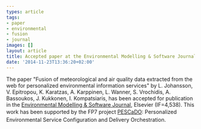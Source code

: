```yaml
---
types: article
tags:
- paper
- environmental
- fusion
- journal
images: []
layout: article
title: Accepted paper at the Environmental Modelling & Software Journal
date: '2014-11-23T13:36:20+02:00'
---
```

<p>The paper "Fusion of meteorological and air quality data extracted from the web for personalized environmental information services" by L. Johansson, V. Epitropou, K. Karatzas, A. Karppinen, L. Wanner, S. Vrochidis, A. Bassoukos, J. Kukkonen, I. Kompatsiaris, has been accepted for publication in the <a href="http://www.journals.elsevier.com/environmental-modelling-and-software/">Environmental Modelling &amp; Software Journal</a>,&nbsp;Elsevier (IF=4,538). This work has been supported by the FP7 project <a href="http://mklab.iti.gr/projects/pescado">PESCaDO</a>:&nbsp;<span style="line-height: 1.538em;">Personalized Environmental Service Configuration and Delivery Orchestration.</span></p>
<div>&nbsp;</div>
<p>&nbsp;</p>
